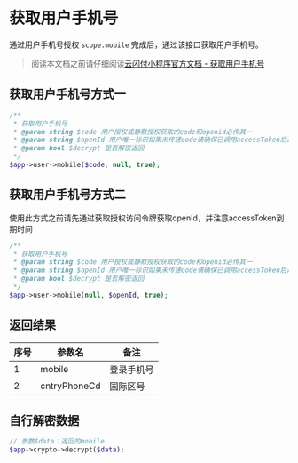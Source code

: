 # 获取用户手机号

通过用户手机号授权 `scope.mobile` 完成后，通过该接口获取用户手机号。

> 阅读本文档之前请仔细阅读[云闪付小程序官方文档 - 获取用户手机号](https://opentools.95516.com/applet/#/docs/develop/api-backend?id=_02040301)

## 获取用户手机号方式一

```php
/**
 * 获取用户手机号
 * @param string $code 用户授权或静默授权获取的code和openid必传其一
 * @param string $openId 用户唯一标识如果未传递code请确保已调用accessToken后再调用此接口
 * @param bool $decrypt 是否解密返回
 */
$app->user->mobile($code, null, true);

```

## 获取用户手机号方式二

使用此方式之前请先通过获取授权访问令牌获取openId，并注意accessToken到期时间

```php
/**
 * 获取用户手机号
 * @param string $code 用户授权或静默授权获取的code和openid必传其一
 * @param string $openId 用户唯一标识如果未传递code请确保已调用accessToken后再调用此接口
 * @param bool $decrypt 是否解密返回
 */
$app->user->mobile(null, $openId, true);

```

## 返回结果

| 序号 | 参数名       | 备注       |
| ---- | ------------ | ---------- |
| 1    | mobile       | 登录手机号 |
| 2    | cntryPhoneCd | 国际区号   |

## 自行解密数据

```php
// 参数$data：返回的mobile
$app->crypto->decrypt($data);

```

